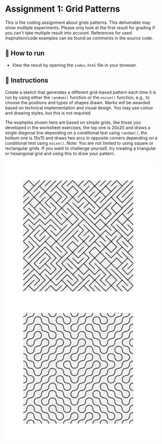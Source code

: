 # Assignment 1: Grid Patterns
This is the coding assignment about grids patterns. This deliverable may show multiple experiments. Please only look at the first result for grading if you can't take multiple result into account. References for used inspiration/code examples can be found as comments in the source code.

## 🚀 How to run
- View the result by opening the `index.html` file in your browser.

## 📄 Instructions
Create a sketch that generates a different grid-based pattern each time it is run by using either the `random()` function or the `noise()` function, e.g., to choose the positions and types of shapes drawn. 
Marks will be awarded based on technical implementation and visual design. You may use colour and drawing styles, but this is not required.

The examples shown here are based on simple grids, like those you developed in the worksheet exercises, the top one is 20x20 and draws a single diagonal line depending on a conditional test using `random()`, the bottom one is 15x15 and draws two arcs in opposite corners depending on a conditional text using `noise()`.
Note: You are not limited to using square or rectangular grids. If you want to challenge yourself, try creating a triangular or hexangonal grid and using this to draw your pattern.

![samples](assets/samples.png)

